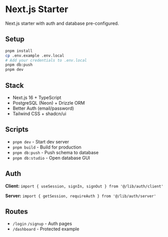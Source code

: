 # Next.js Starter

Next.js starter with auth and database pre-configured.

## Setup

```bash
pnpm install
cp .env.example .env.local
# Add your credentials to .env.local
pnpm db:push
pnpm dev
```

## Stack

- Next.js 16 + TypeScript
- PostgreSQL (Neon) + Drizzle ORM
- Better Auth (email/password)
- Tailwind CSS + shadcn/ui

## Scripts

- `pnpm dev` - Start dev server
- `pnpm build` - Build for production
- `pnpm db:push` - Push schema to database
- `pnpm db:studio` - Open database GUI

## Auth

**Client:** `import { useSession, signIn, signOut } from '@/lib/auth/client'`

**Server:** `import { getSession, requireAuth } from '@/lib/auth/server'`

## Routes

- `/login` `/signup` - Auth pages
- `/dashboard` - Protected example

